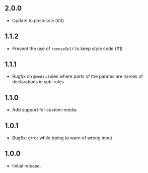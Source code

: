 ## 2.0.0
* Update to postcss 5 (#3)

## 1.1.2
* Prevent the use of `removeSelf` to keep style code (#1)

## 1.1.1
* Bugfix on `@media` rules where parts of the params are names of declarations in sub-rules

## 1.1.0
* Add support for custom-media

## 1.0.1
* Bugfix: error while trying to warn of wrong input

## 1.0.0
* Initial release.

